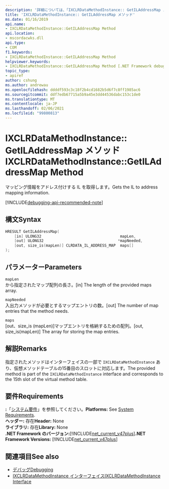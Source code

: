 ```yaml
---
description: '詳細については、「IXCLRDataMethodInstance:: GetILAddressMap メソッド」を参照してください。'
title: 'IXCLRDataMethodInstance:: GetILAddressMap メソッド'
ms.date: 01/16/2019
api.name:
- IXCLRDataMethodInstance::GetILAddressMap Method
api.location:
- mscordacwks.dll
api.type:
- COM
f1.keywords:
- IXCLRDataMethodInstance::GetILAddressMap Method
helpviewer.keywords:
- IXCLRDataMethodInstance::GetILAddressMap Method [.NET Framework debugging]
topic_type:
- apiref
author: cshung
ms.author: andrewau
ms.openlocfilehash: ddddf593c3c18f2b4cd1682b5d6f7c8ff1985ac6
ms.sourcegitcommit: ddf7edb67715a5b9a45e3dd44536dabc153c1de0
ms.translationtype: MT
ms.contentlocale: ja-JP
ms.lasthandoff: 02/06/2021
ms.locfileid: "99800813"
---
```

# <a name="ixclrdatamethodinstancegetiladdressmap-method"></a><span data-ttu-id="20397-103">IXCLRDataMethodInstance:: GetILAddressMap メソッド</span><span class="sxs-lookup"><span data-stu-id="20397-103">IXCLRDataMethodInstance::GetILAddressMap Method</span></span>

<span data-ttu-id="20397-104">マッピング情報をアドレス付けする IL を取得します。</span><span class="sxs-lookup"><span data-stu-id="20397-104">Gets the IL to address mapping information.</span></span>

[!INCLUDE[debugging-api-recommended-note](../../../../includes/debugging-api-recommended-note.md)]

## <a name="syntax"></a><span data-ttu-id="20397-105">構文</span><span class="sxs-lookup"><span data-stu-id="20397-105">Syntax</span></span>

```cpp
HRESULT GetILAddressMap(
    [in] ULONG32                                   mapLen,
    [out] ULONG32                                 *mapNeeded,
    [out, size_is(mapLen)] CLRDATA_IL_ADDRESS_MAP  maps[]
);
```

## <a name="parameters"></a><span data-ttu-id="20397-106">パラメーター</span><span class="sxs-lookup"><span data-stu-id="20397-106">Parameters</span></span>

`mapLen`\
<span data-ttu-id="20397-107">から指定されたマップ配列の長さ。</span><span class="sxs-lookup"><span data-stu-id="20397-107">[in] The length of the provided maps array.</span></span>

`mapNeeded`\
<span data-ttu-id="20397-108">入出力メソッドが必要とするマップエントリの数。</span><span class="sxs-lookup"><span data-stu-id="20397-108">[out] The number of map entries that the method needs.</span></span>

`maps`\
<span data-ttu-id="20397-109">[out、size_is (mapLen)]マップエントリを格納するための配列。</span><span class="sxs-lookup"><span data-stu-id="20397-109">[out, size_is(mapLen)] The array for storing the map entries.</span></span>

## <a name="remarks"></a><span data-ttu-id="20397-110">解説</span><span class="sxs-lookup"><span data-stu-id="20397-110">Remarks</span></span>

<span data-ttu-id="20397-111">指定されたメソッドはインターフェイスの一部で `IXCLRDataMethodInstance` あり、仮想メソッドテーブルの15番目のスロットに対応します。</span><span class="sxs-lookup"><span data-stu-id="20397-111">The provided method is part of the `IXCLRDataMethodInstance` interface and corresponds to the 15th slot of the virtual method table.</span></span>

## <a name="requirements"></a><span data-ttu-id="20397-112">要件</span><span class="sxs-lookup"><span data-stu-id="20397-112">Requirements</span></span>

<span data-ttu-id="20397-113">**:**「[システム要件](../../get-started/system-requirements.md)」を参照してください。</span><span class="sxs-lookup"><span data-stu-id="20397-113">**Platforms:** See [System Requirements](../../get-started/system-requirements.md).</span></span>  
<span data-ttu-id="20397-114">**ヘッダー:** 存在</span><span class="sxs-lookup"><span data-stu-id="20397-114">**Header:** None</span></span>  
<span data-ttu-id="20397-115">**ライブラリ:** 存在</span><span class="sxs-lookup"><span data-stu-id="20397-115">**Library:** None</span></span>  
<span data-ttu-id="20397-116">**.NET Framework のバージョン:**[!INCLUDE[net_current_v47plus](../../../../includes/net-current-v47plus.md)]</span><span class="sxs-lookup"><span data-stu-id="20397-116">**.NET Framework Versions:** [!INCLUDE[net_current_v47plus](../../../../includes/net-current-v47plus.md)]</span></span>  

## <a name="see-also"></a><span data-ttu-id="20397-117">関連項目</span><span class="sxs-lookup"><span data-stu-id="20397-117">See also</span></span>

- [<span data-ttu-id="20397-118">デバッグ</span><span class="sxs-lookup"><span data-stu-id="20397-118">Debugging</span></span>](index.md)
- [<span data-ttu-id="20397-119">IXCLRDataMethodInstance インターフェイス</span><span class="sxs-lookup"><span data-stu-id="20397-119">IXCLRDataMethodInstance Interface</span></span>](ixclrdatamethodinstance-interface.md)
